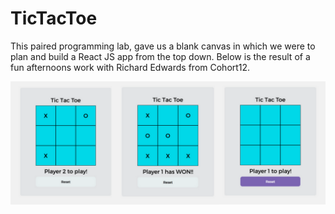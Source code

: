 # TicTacToe

This paired programming lab, gave us a blank canvas in which we were to plan and build a React JS app from the top down. Below is the result of a fun afternoons work with Richard Edwards from Cohort12.

![GitHub Logo](/client/screenshot_collage.png)
